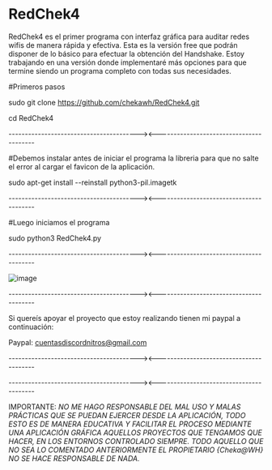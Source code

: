 # RedChek4
RedChek4 es el primer programa con interfaz gráfica para auditar redes wifis de manera rápida y efectiva. Esta es la versión free que podrán disponer de lo básico para efectuar la obtención del Handshake. Estoy trabajando en una versión donde implementaré más opciones para que termine siendo un programa completo con todas sus necesidades.

#Primeros pasos

sudo git clone https://github.com/chekawh/RedChek4.git

cd RedChek4

----------------------------------------><----------------------------------------

#Debemos instalar antes de iniciar el programa la libreria para que no salte el error al cargar el favicon de la aplicación.

sudo apt-get install --reinstall python3-pil.imagetk


----------------------------------------><----------------------------------------


#Luego iniciamos el programa

sudo python3 RedChek4.py

----------------------------------------><----------------------------------------


![image](https://user-images.githubusercontent.com/45906536/235546406-4557189c-7002-4e5a-92c0-68415592084f.png)


----------------------------------------><----------------------------------------

Si quereís apoyar el proyecto que estoy realizando tienen mi paypal a continuación:

Paypal: cuentasdiscordnitros@gmail.com

----------------------------------------><----------------------------------------

----------------------------------------><----------------------------------------

IMPORTANTE: *NO ME HAGO RESPONSABLE DEL MAL USO Y MALAS PRÁCTICAS QUE SE PUEDAN EJERCER DESDE LA APLICACIÓN, TODO ESTO ES DE MANERA EDUCATIVA Y FACILITAR EL PROCESO MEDIANTE UNA APLICACIÓN GRÁFICA AQUELLOS PROYECTOS QUE TENGAMOS QUE HACER, EN LOS ENTORNOS CONTROLADO SIEMPRE. TODO AQUELLO QUE NO SEA LO COMENTADO ANTERIORMENTE EL PROPIETARIO  {Cheka@WH} NO SE HACE RESPONSABLE DE NADA.*
